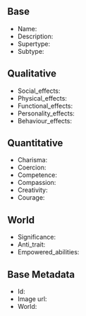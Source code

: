 ## Base
- <span class="text-field" data-tooltip="Text">Name</span>: 
- <span class="text-field" data-tooltip="Text">Description</span>: 
- <span class="text-field" data-tooltip="Text">Supertype</span>: 
- <span class="text-field" data-tooltip="Text">Subtype</span>: 

## Qualitative
- <span class="text-field" data-tooltip="Text">Social_effects</span>: 
- <span class="text-field" data-tooltip="Text">Physical_effects</span>: 
- <span class="text-field" data-tooltip="Text">Functional_effects</span>: 
- <span class="text-field" data-tooltip="Text">Personality_effects</span>: 
- <span class="text-field" data-tooltip="Text">Behaviour_effects</span>: 

## Quantitative
- <span class="number-field" data-tooltip="Number, max: 100">Charisma</span>: 
- <span class="number-field" data-tooltip="Number, max: 100">Coercion</span>: 
- <span class="number-field" data-tooltip="Number, max: 100">Competence</span>: 
- <span class="number-field" data-tooltip="Number, max: 100">Compassion</span>: 
- <span class="number-field" data-tooltip="Number, max: 100">Creativity</span>: 
- <span class="number-field" data-tooltip="Number, max: 100">Courage</span>: 

## World
- <span class="text-field" data-tooltip="Text">Significance</span>: 
- <span class="link-field" data-tooltip="Single Trait">Anti_trait</span>: 
- <span class="multi-link-field" data-tooltip="Multi Ability">Empowered_abilities</span>: 

## Base Metadata
- <span class="text-field" data-tooltip="Text">Id</span>: 
- <span class="text-field" data-tooltip="Text">Image url</span>: 
- <span class="text-field" data-tooltip="Text">World</span>: 

